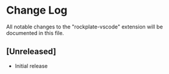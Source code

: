 # Change Log

All notable changes to the "rockplate-vscode" extension will be documented in this file.

## [Unreleased]

- Initial release
